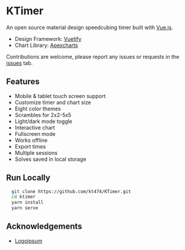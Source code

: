 # KTimer

An open source material design speedcubing timer built with [Vue.js](https://vuejs.org/).

- Design Framework: [Vuetify](https://vuetifyjs.com/en/)
- Chart Library: [Apexcharts](https://apexcharts.com/)

Contributions are welcome, please report any issues or requests in the [issues](https://github.com/kt474/KTimer/issues) tab.

## Features

- Mobile & tablet touch screen support
- Customize timer and chart size
- Eight color themes
- Scrambles for 2x2-5x5
- Light/dark mode toggle
- Interactive chart
- Fullscreen mode
- Works offline
- Export times 
- Multiple sessions
- Solves saved in local storage

## Run Locally

```bash
  git clone https://github.com/kt474/KTimer.git
  cd ktimer
  yarn install
  yarn serve
```

## Acknowledgements

- [Logoipsum](https://logoipsum.com/)
